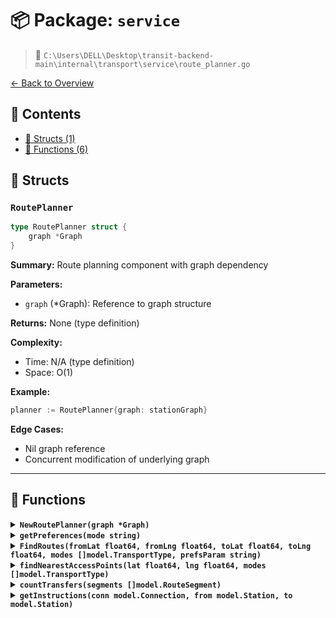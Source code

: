 # 📦 Package: `service`

> 📍 `C:\Users\DELL\Desktop\transit-backend-main\internal\transport\service\route_planner.go`

[← Back to Overview](../README.md)

## 📑 Contents

- [🧱 Structs (1)](#-structs)
- [🔧 Functions (6)](#-functions)

## 🧱 Structs

### `RoutePlanner`

```go
type RoutePlanner struct {
	graph *Graph 
}
```

**Summary:** Route planning component with graph dependency

**Parameters:**
- `graph` (*Graph): Reference to graph structure

**Returns:** None (type definition)

**Complexity:**
- Time: N/A (type definition)
- Space: O(1)

**Example:**
```go
planner := RoutePlanner{graph: stationGraph}
```

**Edge Cases:**
- Nil graph reference
- Concurrent modification of underlying graph


---

## 🔧 Functions

<details>
<summary><b><code>NewRoutePlanner(graph *Graph)</code></b></summary>

**Summary:** Creates a new RoutePlanner instance with a given graph

**Parameters:**
- `graph` (*Graph): Graph structure representing the transport network

**Returns:** Pointer to a new RoutePlanner instance

**Complexity:**
- Time: O(1)
- Space: O(1)

**Example:**
```go
planner := NewRoutePlanner(myGraph)
```

**Edge Cases:**
- Nil graph input may cause initialization issues


</details>

<details>
<summary><b><code>getPreferences(mode string)</code></b></summary>

**Summary:** Retrieves transport preferences for a given mode

**Parameters:**
- `mode` (string): Transport mode (e.g., 'walking', 'driving')

**Returns:** TransportPreferences struct containing mode-specific settings

**Complexity:**
- Time: O(1)
- Space: O(1)

**Example:**
```go
prefs := planner.getPreferences('biking')
```

**Edge Cases:**
- Unsupported mode string may return default preferences


</details>

<details>
<summary><b><code>FindRoutes(fromLat float64, fromLng float64, toLat float64, toLng float64, modes []model.TransportType, prefsParam string)</code></b></summary>

**Summary:** Finds route options between two geographic points

**Parameters:**
- `fromLat` (float64): Origin latitude
- `fromLng` (float64): Origin longitude
- `toLat` (float64): Destination latitude
- `toLng` (float64): Destination longitude
- `modes` ([]model.TransportType): Allowed transport types
- `prefsParam` (string): Preference configuration identifier

**Returns:** Slice of RouteOption structs and potential error

**Complexity:**
- Time: O(E + V log V) where V=vertices, E=edges (Dijkstra's)
- Space: O(V) for priority queue storage

**Example:**
```go
routes, err := planner.FindRoutes(40.7, -74.0, 34.0, -118.0, []model.TransportType{model.BUS, model.TRAIN}, 'fastest')
```

**Edge Cases:**
- Invalid coordinates
- No available routes between points
- Empty transport modes slice


</details>

<details>
<summary><b><code>findNearestAccessPoints(lat float64, lng float64, modes []model.TransportType)</code></b></summary>

**Summary:** Finds nearest transport access points to a location

**Parameters:**
- `lat` (float64): Target latitude
- `lng` (float64): Target longitude
- `modes` ([]model.TransportType): Transport types to consider

**Returns:** Slice of Connection structs representing nearby access points

**Complexity:**
- Time: O(n) where n=number of candidate points
- Space: O(k) where k=number of returned connections

**Example:**
```go
connections := planner.findNearestAccessPoints(51.5, -0.1, []model.TransportType{model.TUBE})
```

**Edge Cases:**
- Location far from any transport nodes
- Empty modes list
- Invalid coordinates


</details>

<details>
<summary><b><code>countTransfers(segments []model.RouteSegment)</code></b></summary>

**Summary:** Counts the number of transfers in a route

**Parameters:**
- `segments` ([]model.RouteSegment): List of route segments to analyze

**Returns:** Number of transfers as int

**Complexity:**
- Time: O(n)
- Space: O(1)

**Example:**
```go
transfers := planner.countTransfers(segments) // returns 2
```

**Edge Cases:**
- Empty segments list returns 0
- Direct route with no transfers returns 0


</details>

<details>
<summary><b><code>getInstructions(conn model.Connection, from model.Station, to model.Station)</code></b></summary>

**Summary:** Generates navigation instructions for a connection

**Parameters:**
- `conn` (model.Connection): Connection details
- `from` (model.Station): Starting station
- `to` (model.Station): Destination station

**Returns:** Formatted instructions as string

**Complexity:**
- Time: O(1)
- Space: O(1)

**Example:**
```go
instructions := planner.getInstructions(conn, from, to) // returns 'Take line A to X, transfer to line B'
```

**Edge Cases:**
- Invalid connection returns empty string
- Same from/to station returns 'Already at destination'


</details>

